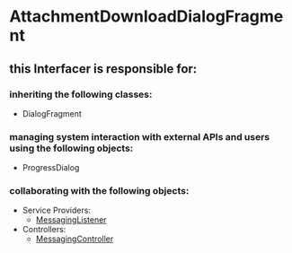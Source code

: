 # AttachmentDownloadDialogFragment
## this Interfacer is responsible for: 
### inheriting the following classes: 
* DialogFragment
### managing system interaction with external APIs and users using the following objects: 
* ProgressDialog
### collaborating with the following objects: 
* Service Providers: 
	* [MessagingListener](../ServiceProviders/MessagingListener.md) 
* Controllers: 
	* [MessagingController](../Controllers/MessagingController.md) 
